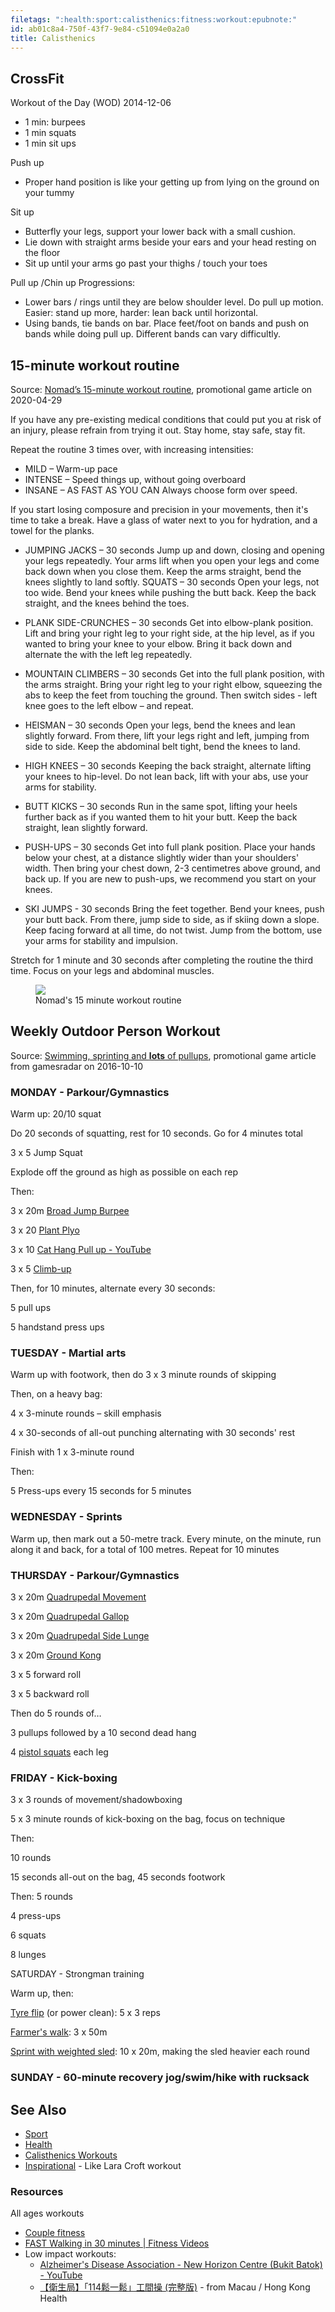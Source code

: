 ```yaml
---
filetags: ":health:sport:calisthenics:fitness:workout:epubnote:"
id: ab01c8a4-750f-43f7-9e84-c51094e0a2a0
title: Calisthenics
---
```


## CrossFit

Workout of the Day (WOD) 2014-12-06

- 1 min: burpees
- 1 min squats
- 1 min sit ups

Push up

- Proper hand position is like your getting up from lying on the ground
  on your tummy

Sit up

- Butterfly your legs, support your lower back with a small cushion.
- Lie down with straight arms beside your ears and your head resting on
  the floor
- Sit up until your arms go past your thighs / touch your toes

Pull up /Chin up Progressions:

- Lower bars / rings until they are below shoulder level. Do pull up
  motion. Easier: stand up more, harder: lean back until horizontal.
- Using bands, tie bands on bar. Place feet/foot on bands and push on
  bands while doing pull up. Different bands can vary difficultly.

## 15-minute workout routine

Source: [Nomad’s 15-minute workout
routine](https://www.ubisoft.com/en-us/game/ghost-recon/breakpoint/news-updates/74CqDkzbjAzrqsUH0zz8QO/nomads-15minute-workout-routine),
promotional game article on 2020-04-29

If you have any pre-existing medical conditions that could put you at
risk of an injury, please refrain from trying it out. Stay home, stay
safe, stay fit.

Repeat the routine 3 times over, with increasing intensities:

- MILD – Warm-up pace
- INTENSE – Speed things up, without going overboard
- INSANE – AS FAST AS YOU CAN Always choose form over speed.

If you start losing composure and precision in your movements, then it's
time to take a break. Have a glass of water next to you for hydration,
and a towel for the planks.

- JUMPING JACKS – 30 seconds Jump up and down, closing and opening your
  legs repeatedly. Your arms lift when you open your legs and come back
  down when you close them. Keep the arms straight, bend the knees
  slightly to land softly. SQUATS – 30 seconds Open your legs, not too
  wide. Bend your knees while pushing the butt back. Keep the back
  straight, and the knees behind the toes.

- PLANK SIDE-CRUNCHES – 30 seconds Get into elbow-plank position. Lift
  and bring your right leg to your right side, at the hip level, as if
  you wanted to bring your knee to your elbow. Bring it back down and
  alternate the with the left leg repeatedly.

- MOUNTAIN CLIMBERS – 30 seconds Get into the full plank position, with
  the arms straight. Bring your right leg to your right elbow, squeezing
  the abs to keep the feet from touching the ground. Then switch sides -
  left knee goes to the left elbow – and repeat.

- HEISMAN – 30 seconds Open your legs, bend the knees and lean slightly
  forward. From there, lift your legs right and left, jumping from side
  to side. Keep the abdominal belt tight, bend the knees to land.

- HIGH KNEES – 30 seconds Keeping the back straight, alternate lifting
  your knees to hip-level. Do not lean back, lift with your abs, use
  your arms for stability.

- BUTT KICKS – 30 seconds Run in the same spot, lifting your heels
  further back as if you wanted them to hit your butt. Keep the back
  straight, lean slightly forward.

- PUSH-UPS – 30 seconds Get into full plank position. Place your hands
  below your chest, at a distance slightly wider than your shoulders'
  width. Then bring your chest down, 2-3 centimetres above ground, and
  back up. If you are new to push-ups, we recommend you start on your
  knees.

- SKI JUMPS - 30 seconds Bring the feet together. Bend your knees, push
  your butt back. From there, jump side to side, as if skiing down a
  slope. Keep facing forward at all time, do not twist. Jump from the
  bottom, use your arms for stability and impulsion.

Stretch for 1 minute and 30 seconds after completing the routine the
third time. Focus on your legs and abdominal muscles.

<figure>
<img src="../media/Health-Calisthenics-2021-06-23-17-19-54.png" />
<figcaption>Nomad's 15 minute workout routine</figcaption>
</figure>

## Weekly Outdoor Person Workout

Source: [Swimming, sprinting and **lots** of
pullups](http://www.gamesradar.com/swimming-sprinting-and-lots-of-pullups-how-to-get-a-lara-croft-body),
promotional game article from gamesradar on 2016-10-10

### MONDAY - Parkour/Gymnastics

Warm up: 20/10 squat

Do 20 seconds of squatting, rest for 10 seconds. Go for 4 minutes total

3 x 5 Jump Squat

Explode off the ground as high as possible on each rep

Then:

3 x 20m [Broad Jump Burpee](https://www.youtube.com/watch?v=hxc7t-dVY3I)

3 x 20 [Plant Plyo](https://www.youtube.com/watch?v=CTe0Q1BnMKo)

3 x 10 [Cat Hang Pull up -
YouTube](https://www.youtube.com/watch?v=MZ9pG-Ntlcg)

3 x 5 [Climb-up](https://www.youtube.com/watch?v=ckiiCmyK9QQ)

Then, for 10 minutes, alternate every 30 seconds:

5 pull ups

5 handstand press ups

### TUESDAY - Martial arts

Warm up with footwork, then do 3 x 3 minute rounds of skipping

Then, on a heavy bag:

4 x 3-minute rounds – skill emphasis

4 x 30-seconds of all-out punching alternating with 30 seconds' rest

Finish with 1 x 3-minute round

Then:

5 Press-ups every 15 seconds for 5 minutes

### WEDNESDAY - Sprints

Warm up, then mark out a 50-metre track. Every minute, on the minute,
run along it and back, for a total of 100 metres. Repeat for 10 minutes

### THURSDAY - Parkour/Gymnastics

3 x 20m [Quadrupedal
Movement](https://www.youtube.com/watch?v=twTMImz5LDU)

3 x 20m [Quadrupedal
Gallop](https://www.youtube.com/watch?v=W8oh5Xuy7NA)

3 x 20m [Quadrupedal Side
Lunge](https://www.youtube.com/watch?v=tRQYuSz3Ofw)

3 x 20m [Ground Kong](https://www.youtube.com/watch?v=bv2v8lXOgv8)

3 x 5 forward roll

3 x 5 backward roll

Then do 5 rounds of…

3 pullups followed by a 10 second dead hang

4 [pistol squats](https://www.youtube.com/watch?v=7NvOuty_Fnc) each leg

### FRIDAY - Kick-boxing

3 x 3 rounds of movement/shadowboxing

5 x 3 minute rounds of kick-boxing on the bag, focus on technique

Then:

10 rounds

15 seconds all-out on the bag, 45 seconds footwork

Then: 5 rounds

4 press-ups

6 squats

8 lunges

SATURDAY - Strongman training

Warm up, then:

[Tyre flip](https://www.youtube.com/watch?v=aEL9f81F8Do) (or power
clean): 5 x 3 reps

[Farmer's walk](https://www.youtube.com/watch?v=Fkzk_RqlYig): 3 x 50m

[Sprint with weighted
sled](https://www.youtube.com/watch?v=oxCd3Hno8I0): 10 x 20m, making the
sled heavier each round

### SUNDAY - 60-minute recovery jog/swim/hike with rucksack

## See Also

- [Sport](790-Sport.md)
- [Health](610-Health.md)
- [Calisthenics Workouts](790-Sport-Calisthenics-Workouts.md)
- [Inspirational](158-Psychology-Applied-Goals-Inspirational.md) - Like
  Lara Croft workout

### Resources

All ages workouts

- [Couple fitness](https://www.youtube.com/user/FitnessBlender)
- [FAST Walking in 30 minutes \| Fitness
  Videos](https://www.youtube.com/watch?v=enYITYwvPAQ&feature=youtu.be)
- Low impact workouts:
  - [Alzheimer's Disease Association - New Horizon Centre (Bukit
    Batok) -
    YouTube](https://www.youtube.com/results?search_query=Alzheimer%27s+Disease+Association+-+New+Horizon+Centre+%28Bukit+Batok%29&sp=EiG4AQHCARtDaElKaVVEdkMwY1EyakVSY2VvYmE2cFRpR3c%253D)
  - [【衛生局】「114鬆一鬆」工間操
    (完整版)](https://www.youtube.com/watch?v=gzxKD_3vjqs&feature=youtu.be) -
    from Macau / Hong Kong Health
